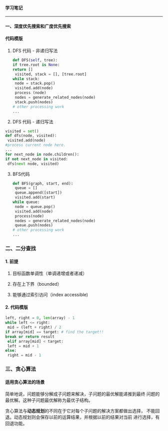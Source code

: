 #### 学习笔记

---

#### 一、深度优先搜索和广度优先搜索
#### 代码模版

1. DFS 代码 - 非递归写法

   ```python
   def DFS(self, tree): 
   if tree.root is None: 
   return [] 
    visited, stack = [], [tree.root] 
   while stack: 
    node = stack.pop() 
    visited.add(node) 
    process (node) 
    nodes = generate_related_nodes(node) 
    stack.push(nodes) 
   # other processing work 
   ...
   ```

   

2.   DFS 代码 - 递归写法

   ```python
   visited = set() 
   def dfs(node, visited): 
    visited.add(node) 
   #process current node here. 
   ...
   for next_node in node.children(): 
   if not next_node in visited: 
    dfs(next node, visited)
   ```

   

3. BFS代码

   ```python
   def BFS(graph, start, end): 
    queue = [] 
    queue.append([start]) 
    visited.add(start) 
   while queue: 
    node = queue.pop() 
    visited.add(node) 
    process(node) 
    nodes = generate_related_nodes(node) 
    queue.push(nodes) 
   # other processing work 
   ...
   ```

   

### 二、二分查找

#### 1. 前提

1. 目标函数单调性（单调递增或者递减）

2. 存在上下界（bounded）

3. 能够通过索引访问（index accessible)

#### 2. 代码模版

```python
left, right = 0, len(array) - 1
while left <= right:
 mid = (left + right) / 2
if array[mid] == target: # find the target!! 
break or return result 
 elif array[mid] < target:
 left = mid + 1
else:
 right = mid - 1
```



### 三、贪心算法

#### 适用贪心算法的场景
简单地说，问题能够分解成子问题来解决，子问题的最优解能递推到最终
问题的最优解。这种子问题最优解称为最优子结构。

贪心算法与**动态规划**的不同在于它对每个子问题的解决方案都做出选择，
不能回退。动态规划则会保存以前的运算结果，并根据以前的结果对当前
进行选择，有回退功能。

